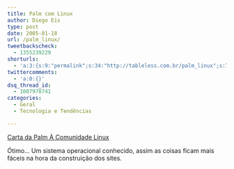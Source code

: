 ```yaml
---
title: Palm com Linux
author: Diego Eis
type: post
date: 2005-01-18
url: /palm_linux/
tweetbackscheck:
  - 1355239229
shorturls:
  - 'a:3:{s:9:"permalink";s:34:"http://tableless.com.br/palm_linux";s:7:"tinyurl";s:26:"http://tinyurl.com/4y998c2";s:4:"isgd";s:19:"http://is.gd/1O6yBg";}'
twittercomments:
  - 'a:0:{}'
dsq_thread_id:
  - 1007978741
categories:
  - Geral
  - Tecnologia e Tendências

---
```

[Carta da Palm À Comunidade Linux][1]
              
Ótimo&#8230; Um sistema operacional conhecido, assim as coisas ficam mais fáceis na hora da construição dos sites.

 [1]: http://www.mobilelife.com.br/comenta.asp?post=242